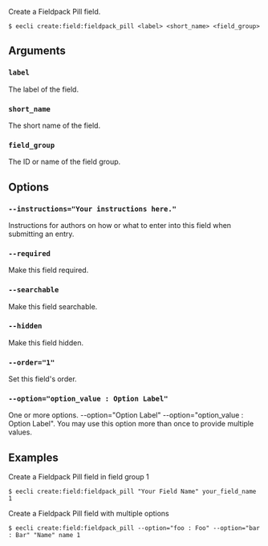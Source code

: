 Create a Fieldpack Pill field.

```
$ eecli create:field:fieldpack_pill <label> <short_name> <field_group>
```

## Arguments

### `label`

The label of the field.

### `short_name`

The short name of the field.

### `field_group`

The ID or name of the field group.

## Options

### `--instructions="Your instructions here."`

Instructions for authors on how or what to enter into this field when submitting an entry.

### `--required`

Make this field required.

### `--searchable`

Make this field searchable.

### `--hidden`

Make this field hidden.

### `--order="1"`

Set this field's order.

### `--option="option_value : Option Label"`

One or more options. --option="Option Label" --option="option_value : Option Label". You may use this option more than once to provide multiple values.

## Examples

Create a Fieldpack Pill field in field group 1

```
$ eecli create:field:fieldpack_pill "Your Field Name" your_field_name 1
```

Create a Fieldpack Pill field with multiple options

```
$ eecli create:field:fieldpack_pill --option="foo : Foo" --option="bar : Bar" "Name" name 1
```